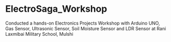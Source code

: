 # ElectroSaga_Workshop
Conducted a hands-on Electronics Projects Workshop with Arduino UNO, Gas Sensor, Ultrasonic Sensor, Soil Moisture Sensor and LDR Sensor at Rani Laxmibai Military School, Mulshi
